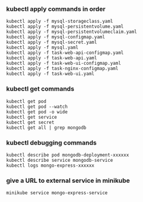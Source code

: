 ### kubectl apply commands in order

    kubectl apply -f mysql-storageclass.yaml
    kubectl apply -f mysql-persistentvolume.yaml
    kubectl apply -f mysql-persistentvolumeclaim.yaml
    kubectl apply -f mysql-configmap.yaml    
    kubectl apply -f mysql-secret.yaml
    kubectl apply -f mysql.yaml
    kubectl apply -f task-web-api-configmap.yaml 
    kubectl apply -f task-web-api.yaml
    kubectl apply -f task-web-ui-configmap.yaml
    kubectl apply -f task-nginx-configmap.yaml
    kubectl apply -f task-web-ui.yaml

### kubectl get commands

    kubectl get pod
    kubectl get pod --watch
    kubectl get pod -o wide
    kubectl get service
    kubectl get secret
    kubectl get all | grep mongodb

### kubectl debugging commands

    kubectl describe pod mongodb-deployment-xxxxxx
    kubectl describe service mongodb-service
    kubectl logs mongo-express-xxxxxx

### give a URL to external service in minikube

    minikube service mongo-express-service